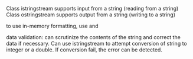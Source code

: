 Class istringstream supports input from a string (reading from a string)
Class ostringstream supports output from a string (writing to a string)

to use in-memory formatting, use <sstream> and <istream>

data validation: can scrutinize the contents of the string and correct the data if necessary. 
Can use istringstream to attempt conversion of string to integer or a double. If conversion fail, the error can be detected.


